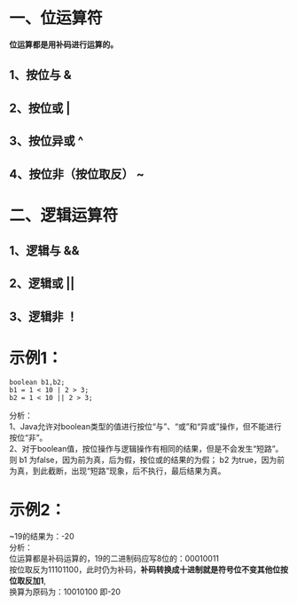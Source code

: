 # 一、位运算符    
**位运算都是用补码进行运算的。** 

## 1、按位与 &  

## 2、按位或 |    

## 3、按位异或 ^    

## 4、按位非（按位取反） ~    

# 二、逻辑运算符  
## 1、逻辑与 &&  
 
## 2、逻辑或 ||   

## 3、逻辑非 ！  

# **示例1**：  
```
boolean b1,b2;  
b1 = 1 < 10 | 2 > 3;
b2 = 1 < 10 || 2 > 3;
```
分析：  
1、Java允许对boolean类型的值进行按位“与”、“或”和“异或”操作，但不能进行按位“非”。  
2、对于boolean值，按位操作与逻辑操作有相同的结果，但是不会发生“短路”。  
则 b1 为false，因为前为真，后为假，按位或的结果的为假；
b2 为true，因为前为真，到此截断，出现“短路”现象，后不执行，最后结果为真。  
 
# **示例2**：  
~19的结果为：-20   
分析：  
位运算都是补码运算的，19的二进制码应写8位的：00010011  
按位取反为11101100，此时仍为补码，**补码转换成十进制就是符号位不变其他位按位取反加1**,  
换算为原码为：10010100 即-20
